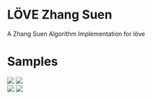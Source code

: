 # LÖVE Zhang Suen
A Zhang Suen Algorithm Implementation for löve

# Samples
![](https://cdn.discordapp.com/attachments/353704480694468608/406886520998330385/binaryImg.jpg)
![](https://cdn.discordapp.com/attachments/353704480694468608/406915274684497920/unknown.png)<br>
![](https://i.imgur.com/Y84RSIj.jpg)
![](https://cdn.discordapp.com/attachments/353704480694468608/406916764144762888/unknown.png)
